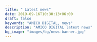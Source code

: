 ```yaml
---
title: " Latest news"
date: 2019-09-16T10:30:13+06:00
draft: false
keywords: "AMICO DIGITAL, news"
description: "AMICO DIGITAL latest news"
bg_image: "images/bg/news-banner.jpg"
---
```


